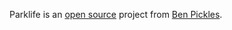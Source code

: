 Parklife is an [open source](https://github.com/benpickles/parklife) project from [Ben Pickles](https://www.benpickles.com/).
